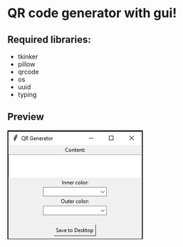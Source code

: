 # QR code generator with gui!

## Required libraries:
- tkinker
- pillow
- qrcode
- os
- uuid
- typing

## Preview
![Program Preview](https://raw.githubusercontent.com/shndevdotpy/qr-code-generator-with-gui/main/preview.png)
